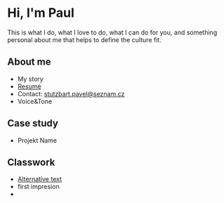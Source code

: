 # Hi, I'm Paul

This is what I do, what I love to do, what I can do for you, and something personal about me that helps to define the culture fit.

## About me

- My story
- [Resumé](04-experience)
- Contact: stutzbart.pavel@seznam.cz
- Voice&Tone

## Case study

- Projekt Name

## Classwork

- [Alternative text](01-alternative-text/)
- first impresion
- 
